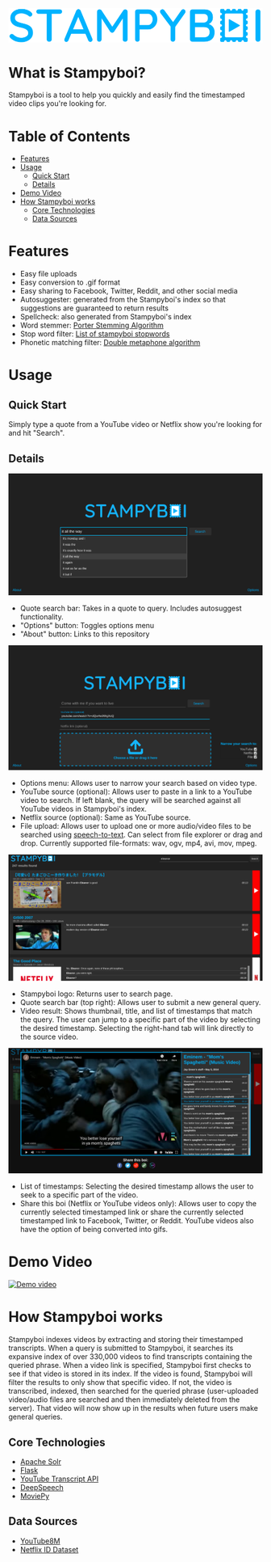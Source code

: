 ![Stampyboi logo](https://github.com/harrijin/stampyboi/blob/master/static/images/logo.png?raw=true)

# What is Stampyboi?

Stampyboi is a tool to help you quickly and easily find the timestamped video clips you're looking for. 

# Table of Contents

- [Features](#features)
- [Usage](#usage)
  * [Quick Start](#quick-start)
  * [Details](#details)
- [Demo Video](#demo-video)
- [How Stampyboi works](#how-stampyboi-works)
  * [Core Technologies](#core-technologies)
  * [Data Sources](#data-sources)

# Features

- Easy file uploads
- Easy conversion to .gif format
- Easy sharing to Facebook, Twitter, Reddit, and other social media
- Autosuggester: generated from the Stampyboi's index so that suggestions are guaranteed to return results
- Spellcheck: also generated from Stampyboi's index
- Word stemmer: [Porter Stemming Algorithm](https://tartarus.org/martin/PorterStemmer/def.txt)
- Stop word filter: [List of stampyboi stopwords](https://github.com/harrijin/stampyboi/blob/master/solrConfig/stopwords.txt)
- Phonetic matching filter: [Double metaphone algorithm](https://en.wikipedia.org/wiki/Metaphone#Double_Metaphone)

# Usage

## Quick Start

Simply type a quote from a YouTube video or Netflix show you're looking for and hit "Search".

## Details

![SCREENSHOT OF SEARCH PAGE](https://github.com/harrijin/stampyboi/blob/master/readmeImages/search.png?raw=true)

- Quote search bar: Takes in a quote to query. Includes autosuggest functionality. 
- "Options" button: Toggles options menu
- "About" button: Links to this repository

![SCREENSHOT OF OPTIONS](https://github.com/harrijin/stampyboi/blob/master/readmeImages/options.png?raw=true)

- Options menu: Allows user to narrow your search based on video type.
- YouTube source (optional): Allows user to paste in a link to a YouTube video to search. If left blank, the query will be searched against all YouTube videos in Stampyboi's index.
- Netflix source (optional): Same as YouTube source.
- File upload: Allows user to upload one or more audio/video files to be searched using [speech-to-text](#core-technologies). Can select from file explorer or drag and drop. Currently supported file-formats: wav, ogv, mp4, avi, mov, mpeg.

![SCREENSHOT OF RESULTS](https://github.com/harrijin/stampyboi/blob/master/readmeImages/results.png?raw=true)

- Stampyboi logo: Returns user to search page.
- Quote search bar (top right): Allows user to submit a new general query.
- Video result: Shows thumbnail, title, and list of timestamps that match the query. The user can jump to a specific part of the video by selecting the desired timestamp. Selecting the right-hand tab will link directly to the source video.

![SCREENSHOT OF VIDEO](https://github.com/harrijin/stampyboi/blob/master/readmeImages/video.png?raw=true)

- List of timestamps: Selecting the desired timestamp allows the user to seek to a specific part of the video.
- Share this boi (Netflix or YouTube videos only): Allows user to copy the currently selected timestamped link or share the currently selected timestamped link to Facebook, Twitter, or Reddit. YouTube videos also have the option of being converted into gifs.

# Demo Video

[![Demo video](https://img.youtube.com/vi/xx477XOz5H4/0.jpg)](http://www.youtube.com/watch?v=xx477XOz5H4)


# How Stampyboi works

Stampyboi indexes videos by extracting and storing their timestamped transcripts. When a query is submitted to Stampyboi, it searches its expansive index of over 330,000 videos to find transcripts containing the queried phrase. When a video link is specified, Stampyboi first checks to see if that video is stored in its index. If the video is found, Stampyboi will filter the results to only show that specific video. If not, the video is transcribed, indexed, then searched for the queried phrase (user-uploaded video/audio files are searched and then immediately deleted from the server). That video will now show up in the results when future users make general queries. 

## Core Technologies

- [Apache Solr](https://lucene.apache.org/solr/)
- [Flask](https://flask.palletsprojects.com/en/1.1.x/)
- [YouTube Transcript API](https://github.com/jdepoix/youtube-transcript-api)
- [DeepSpeech](https://deepspeech.readthedocs.io/en/v0.7.3/?badge=latest)
- [MoviePy](https://zulko.github.io/moviepy/ref/ref.html)

## Data Sources

- [YouTube8M](https://research.google.com/youtube8m/)
- [Netflix ID Dataset](https://healdb.tech/blog/netflix.html)
